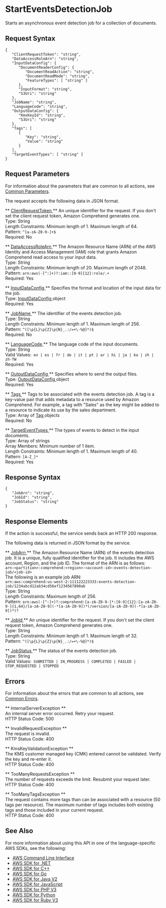 # StartEventsDetectionJob<a name="API_StartEventsDetectionJob"></a>

Starts an asynchronous event detection job for a collection of documents\.

## Request Syntax<a name="API_StartEventsDetectionJob_RequestSyntax"></a>

```
{
   "ClientRequestToken": "string",
   "DataAccessRoleArn": "string",
   "InputDataConfig": { 
      "DocumentReaderConfig": { 
         "DocumentReadAction": "string",
         "DocumentReadMode": "string",
         "FeatureTypes": [ "string" ]
      },
      "InputFormat": "string",
      "S3Uri": "string"
   },
   "JobName": "string",
   "LanguageCode": "string",
   "OutputDataConfig": { 
      "KmsKeyId": "string",
      "S3Uri": "string"
   },
   "Tags": [ 
      { 
         "Key": "string",
         "Value": "string"
      }
   ],
   "TargetEventTypes": [ "string" ]
}
```

## Request Parameters<a name="API_StartEventsDetectionJob_RequestParameters"></a>

For information about the parameters that are common to all actions, see [Common Parameters](CommonParameters.md)\.

The request accepts the following data in JSON format\.

 ** [ ClientRequestToken ](#API_StartEventsDetectionJob_RequestSyntax) **   <a name="comprehend-StartEventsDetectionJob-request-ClientRequestToken"></a>
An unique identifier for the request\. If you don't set the client request token, Amazon Comprehend generates one\.  
Type: String  
Length Constraints: Minimum length of 1\. Maximum length of 64\.  
Pattern: `^[a-zA-Z0-9-]+$`   
Required: No

 ** [ DataAccessRoleArn ](#API_StartEventsDetectionJob_RequestSyntax) **   <a name="comprehend-StartEventsDetectionJob-request-DataAccessRoleArn"></a>
The Amazon Resource Name \(ARN\) of the AWS Identity and Access Management \(IAM\) role that grants Amazon Comprehend read access to your input data\.  
Type: String  
Length Constraints: Minimum length of 20\. Maximum length of 2048\.  
Pattern: `arn:aws(-[^:]+)?:iam::[0-9]{12}:role/.+`   
Required: Yes

 ** [ InputDataConfig ](#API_StartEventsDetectionJob_RequestSyntax) **   <a name="comprehend-StartEventsDetectionJob-request-InputDataConfig"></a>
Specifies the format and location of the input data for the job\.  
Type: [ InputDataConfig ](API_InputDataConfig.md) object  
Required: Yes

 ** [ JobName ](#API_StartEventsDetectionJob_RequestSyntax) **   <a name="comprehend-StartEventsDetectionJob-request-JobName"></a>
The identifier of the events detection job\.  
Type: String  
Length Constraints: Minimum length of 1\. Maximum length of 256\.  
Pattern: `^([\p{L}\p{Z}\p{N}_.:/=+\-%@]*)$`   
Required: No

 ** [ LanguageCode ](#API_StartEventsDetectionJob_RequestSyntax) **   <a name="comprehend-StartEventsDetectionJob-request-LanguageCode"></a>
The language code of the input documents\.  
Type: String  
Valid Values:` en | es | fr | de | it | pt | ar | hi | ja | ko | zh | zh-TW`   
Required: Yes

 ** [ OutputDataConfig ](#API_StartEventsDetectionJob_RequestSyntax) **   <a name="comprehend-StartEventsDetectionJob-request-OutputDataConfig"></a>
Specifies where to send the output files\.  
Type: [ OutputDataConfig ](API_OutputDataConfig.md) object  
Required: Yes

 ** [ Tags ](#API_StartEventsDetectionJob_RequestSyntax) **   <a name="comprehend-StartEventsDetectionJob-request-Tags"></a>
Tags to be associated with the events detection job\. A tag is a key\-value pair that adds metadata to a resource used by Amazon Comprehend\. For example, a tag with "Sales" as the key might be added to a resource to indicate its use by the sales department\.  
Type: Array of [ Tag ](API_Tag.md) objects  
Required: No

 ** [ TargetEventTypes ](#API_StartEventsDetectionJob_RequestSyntax) **   <a name="comprehend-StartEventsDetectionJob-request-TargetEventTypes"></a>
The types of events to detect in the input documents\.  
Type: Array of strings  
Array Members: Minimum number of 1 item\.  
Length Constraints: Minimum length of 1\. Maximum length of 40\.  
Pattern: `[A-Z_]*`   
Required: Yes

## Response Syntax<a name="API_StartEventsDetectionJob_ResponseSyntax"></a>

```
{
   "JobArn": "string",
   "JobId": "string",
   "JobStatus": "string"
}
```

## Response Elements<a name="API_StartEventsDetectionJob_ResponseElements"></a>

If the action is successful, the service sends back an HTTP 200 response\.

The following data is returned in JSON format by the service\.

 ** [ JobArn ](#API_StartEventsDetectionJob_ResponseSyntax) **   <a name="comprehend-StartEventsDetectionJob-response-JobArn"></a>
The Amazon Resource Name \(ARN\) of the events detection job\. It is a unique, fully qualified identifier for the job\. It includes the AWS account, Region, and the job ID\. The format of the ARN is as follows:  
 `arn:<partition>:comprehend:<region>:<account-id>:events-detection-job/<job-id>`   
The following is an example job ARN:  
 `arn:aws:comprehend:us-west-2:111122223333:events-detection-job/1234abcd12ab34cd56ef1234567890ab`   
Type: String  
Length Constraints: Maximum length of 256\.  
Pattern: `arn:aws(-[^:]+)?:comprehend:[a-zA-Z0-9-]*:[0-9]{12}:[a-zA-Z0-9-]{1,64}/[a-zA-Z0-9](-*[a-zA-Z0-9])*(/version/[a-zA-Z0-9](-*[a-zA-Z0-9])*)?` 

 ** [ JobId ](#API_StartEventsDetectionJob_ResponseSyntax) **   <a name="comprehend-StartEventsDetectionJob-response-JobId"></a>
An unique identifier for the request\. If you don't set the client request token, Amazon Comprehend generates one\.  
Type: String  
Length Constraints: Minimum length of 1\. Maximum length of 32\.  
Pattern: `^([\p{L}\p{Z}\p{N}_.:/=+\-%@]*)$` 

 ** [ JobStatus ](#API_StartEventsDetectionJob_ResponseSyntax) **   <a name="comprehend-StartEventsDetectionJob-response-JobStatus"></a>
The status of the events detection job\.  
Type: String  
Valid Values:` SUBMITTED | IN_PROGRESS | COMPLETED | FAILED | STOP_REQUESTED | STOPPED` 

## Errors<a name="API_StartEventsDetectionJob_Errors"></a>

For information about the errors that are common to all actions, see [Common Errors](CommonErrors.md)\.

 ** InternalServerException **   
An internal server error occurred\. Retry your request\.  
HTTP Status Code: 500

 ** InvalidRequestException **   
The request is invalid\.  
HTTP Status Code: 400

 ** KmsKeyValidationException **   
The KMS customer managed key \(CMK\) entered cannot be validated\. Verify the key and re\-enter it\.  
HTTP Status Code: 400

 ** TooManyRequestsException **   
The number of requests exceeds the limit\. Resubmit your request later\.  
HTTP Status Code: 400

 ** TooManyTagsException **   
The request contains more tags than can be associated with a resource \(50 tags per resource\)\. The maximum number of tags includes both existing tags and those included in your current request\.   
HTTP Status Code: 400

## See Also<a name="API_StartEventsDetectionJob_SeeAlso"></a>

For more information about using this API in one of the language\-specific AWS SDKs, see the following:
+  [ AWS Command Line Interface](https://docs.aws.amazon.com/goto/aws-cli/comprehend-2017-11-27/StartEventsDetectionJob) 
+  [ AWS SDK for \.NET](https://docs.aws.amazon.com/goto/DotNetSDKV3/comprehend-2017-11-27/StartEventsDetectionJob) 
+  [ AWS SDK for C\+\+](https://docs.aws.amazon.com/goto/SdkForCpp/comprehend-2017-11-27/StartEventsDetectionJob) 
+  [ AWS SDK for Go](https://docs.aws.amazon.com/goto/SdkForGoV1/comprehend-2017-11-27/StartEventsDetectionJob) 
+  [ AWS SDK for Java V2](https://docs.aws.amazon.com/goto/SdkForJavaV2/comprehend-2017-11-27/StartEventsDetectionJob) 
+  [ AWS SDK for JavaScript](https://docs.aws.amazon.com/goto/AWSJavaScriptSDK/comprehend-2017-11-27/StartEventsDetectionJob) 
+  [ AWS SDK for PHP V3](https://docs.aws.amazon.com/goto/SdkForPHPV3/comprehend-2017-11-27/StartEventsDetectionJob) 
+  [ AWS SDK for Python](https://docs.aws.amazon.com/goto/boto3/comprehend-2017-11-27/StartEventsDetectionJob) 
+  [ AWS SDK for Ruby V3](https://docs.aws.amazon.com/goto/SdkForRubyV3/comprehend-2017-11-27/StartEventsDetectionJob) 